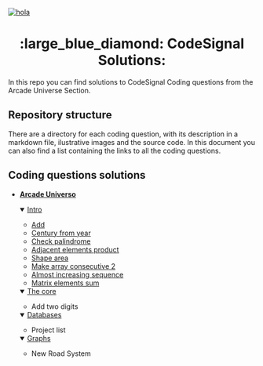 [![hola](https://app.codesignal.com/img/logos/logo_white.svg)](https://app.codesignal.com/login) 
<p></p>
<span align="center"> <h1> :large_blue_diamond: CodeSignal Solutions: </h1> </span>

In this repo you can find solutions to CodeSignal Coding questions from the Arcade Universe Section.

## Repository structure
There are a directory for each coding question, with its description in a markdown file, ilustrative images and the source code.
In this document you can also find a list containing the links to all the coding questions.

## Coding questions solutions

- [**Arcade Universo**](https://app.codesignal.com/arcade)
    <details open>
           <summary> <a href="https://app.codesignal.com/arcade/intro">Intro</a></summary>

     - [Add](Add/Add.md)
     - [Century from year](Century_From_Year/Century_From_Year.md)
     - [Check palindrome]()
     - [Adjacent elements product]()
     - [Shape area]()
     - [Make array consecutive 2]()
     - [Almost increasing sequence]()
     - [Matrix elements sum]()
 
     </details>
    <details open>
           <summary> <a href="hola.com">The core</a></summary>
         
     - Add two digits
      
     </details>
    <details open>
           <summary> <a href="hola.com">Databases</a></summary>
         
     - Project list
      
     </details>
    <details open>
           <summary> <a href="hola.com">Graphs</a></summary>
         
     - New Road System
      
     </details>



